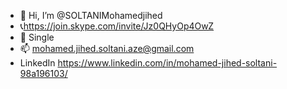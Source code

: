 - 👋 Hi, I’m @SOLTANIMohamedjihed
- 📞https://join.skype.com/invite/Jz0QHyOp4OwZ 
- 💞️ Single
- 📫 mohamed.jihed.soltani.aze@gmail.com
- LinkedIn https://www.linkedin.com/in/mohamed-jihed-soltani-98a196103/


